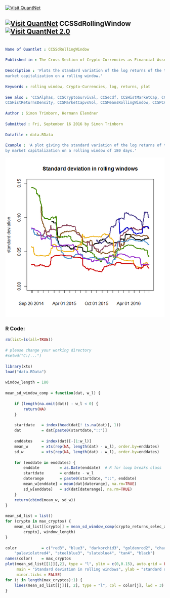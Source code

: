 
[<img src="https://github.com/QuantLet/Styleguide-and-FAQ/blob/master/pictures/banner.png" width="880" alt="Visit QuantNet">](http://quantlet.de/index.php?p=info)

## [<img src="https://github.com/QuantLet/Styleguide-and-Validation-procedure/blob/master/pictures/qloqo.png" alt="Visit QuantNet">](http://quantlet.de/) **CCSSdRollingWindow** [<img src="https://github.com/QuantLet/Styleguide-and-Validation-procedure/blob/master/pictures/QN2.png" width="60" alt="Visit QuantNet 2.0">](http://quantlet.de/d3/ia)

```yaml

Name of Quantlet : CCSSdRollingWindow

Published in : The Cross Section of Crypto-Currencies as Financial Asset

Description : 'Plots the standard variation of the log returns of the top 10 crypto-currencies by
market capitalization on a rolling window.'

Keywords : rolling window, Crypto-Currencies, log, returns, plot

See also : 'CCSAlphas, CCSCryptoSurvival, CCSecdf, CCSHistMarketCap, CCSHistMarketCapHighValAreas,
CCSHistReturnsDensity, CCSMarketCapvsVol, CCSMeansRollingWindow, CCSPCAExVar'

Author : Simon Trimborn, Hermann Elendner

Submitted : Fri, September 16 2016 by Simon Trimborn

Datafile : data.RData

Example : 'A plot giving the standard variation of the log returns of the top 10 crypto-currencies
by market capitalization on a rolling window of 180 days.'

```

![Picture1](CCSSdRollingWindow.png)


### R Code:
```r
rm(list=ls(all=TRUE))

# please change your working directory
#setwd("C:/...")

library(xts)
load("data.RData")

window_length = 180

mean_sd_window_comp = function(dat, w_l) {
    
    if (length(na.omit(dat)) - w_l < 0) {
        return(NA)
    }
    
    startdate   = index(head(dat[! is.na(dat)], 1))
    dat         = dat[paste0(startdate,"::")]
    
    enddates    = index(dat)[-(1:w_l)]
    mean_w      = xts(rep(NA, length(dat) - w_l), order.by=enddates)
    sd_w        = xts(rep(NA, length(dat) - w_l), order.by=enddates)
    
    for (enddate in enddates) {
        enddate         = as.Date(enddate)  # R for loop breaks class
        startdate       = enddate - w_l
        daterange       = paste0(startdate, "::", enddate)
        mean_w[enddate] = mean(dat[daterange], na.rm=TRUE)
        sd_w[enddate]   = sd(dat[daterange], na.rm=TRUE)
    }
    return(cbind(mean_w, sd_w))
}

mean_sd_list = list()
for (crypto in max_cryptos) {
    mean_sd_list[[crypto]] = mean_sd_window_comp(crypto_returns_selec_xts[, 
        crypto], window_length)
}

color           = c("red3", "blue3", "darkorchid3", "goldenrod2", "chartreuse4", 
    "palevioletred4", "steelblue3", "slateblue4", "tan4", "black")
names(color)    = max_cryptos
plot(mean_sd_list[[1]][,2], type = "l", ylim = c(0,0.15), auto.grid = FALSE, 
     main = "Standard deviation in rolling windows", ylab = "standard deviation", 
     minor.ticks = FALSE)
for (j in length(max_cryptos):1) {
    lines(mean_sd_list[[j]][, 2], type = "l", col = color[j], lwd = 3)
}

```
